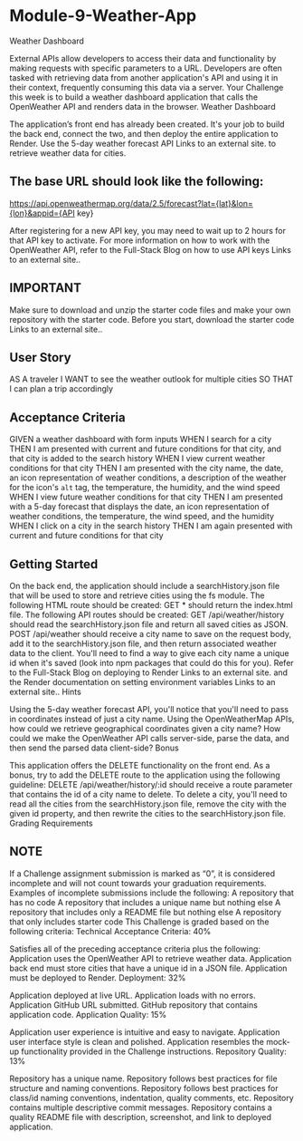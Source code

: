 # Module-9-Weather-App
 Weather Dashboard

External APIs allow developers to access their data and functionality by making requests with specific parameters to a URL. Developers are often tasked with retrieving data from another application's API and using it in their context, frequently consuming this data via a server.
Your Challenge this week is to build a weather dashboard application that calls the OpenWeather API and renders data in the browser.
Weather Dashboard

The application’s front end has already been created. It's your job to build the back end, connect the two, and then deploy the entire application to Render.
Use the 5-day weather forecast API Links to an external site. to retrieve weather data for cities.


## The base URL should look like the following:
https://api.openweathermap.org/data/2.5/forecast?lat={lat}&lon={lon}&appid={API key}



After registering for a new API key, you may need to wait up to 2 hours for that API key to activate.
For more information on how to work with the OpenWeather API, refer to the Full-Stack Blog on how to use API keys Links to an external site..

## IMPORTANT
Make sure to download and unzip the starter code files and make your own repository with the starter code.
Before you start, download the starter code Links to an external site..

## User Story

AS A traveler
I WANT to see the weather outlook for multiple cities
SO THAT I can plan a trip accordingly

## Acceptance Criteria

GIVEN a weather dashboard with form inputs
WHEN I search for a city
THEN I am presented with current and future conditions for that city, and that city is added to the search history
WHEN I view current weather conditions for that city
THEN I am presented with the city name, the date, an icon representation of weather conditions, a description of the weather for the icon's `alt` tag, the temperature, the humidity, and the wind speed
WHEN I view future weather conditions for that city
THEN I am presented with a 5-day forecast that displays the date, an icon representation of weather conditions, the temperature, the wind speed, and the humidity
WHEN I click on a city in the search history
THEN I am again presented with current and future conditions for that city

## Getting Started

On the back end, the application should include a searchHistory.json file that will be used to store and retrieve cities using the fs module.
The following HTML route should be created:
GET * should return the index.html file.
The following API routes should be created:
GET /api/weather/history should read the searchHistory.json file and return all saved cities as JSON.
POST /api/weather should receive a city name to save on the request body, add it to the searchHistory.json file, and then return associated weather data to the client. You'll need to find a way to give each city name a unique id when it's saved (look into npm packages that could do this for you).
Refer to the Full-Stack Blog on deploying to Render Links to an external site. and the Render documentation on setting environment variables Links to an external site..
Hints

Using the 5-day weather forecast API, you'll notice that you'll need to pass in coordinates instead of just a city name. Using the OpenWeatherMap APIs, how could we retrieve geographical coordinates given a city name?
How could we make the OpenWeather API calls server-side, parse the data, and then send the parsed data client-side?
Bonus

This application offers the DELETE functionality on the front end. As a bonus, try to add the DELETE route to the application using the following guideline:
DELETE /api/weather/history/:id should receive a route parameter that contains the id of a city name to delete. To delete a city, you'll need to read all the cities from the searchHistory.json file, remove the city with the given id property, and then rewrite the cities to the searchHistory.json file.
Grading Requirements

## NOTE
If a Challenge assignment submission is marked as “0”, it is considered incomplete and will not count towards your graduation requirements. Examples of incomplete submissions include the following:
A repository that has no code
A repository that includes a unique name but nothing else
A repository that includes only a README file but nothing else
A repository that only includes starter code
This Challenge is graded based on the following criteria:
Technical Acceptance Criteria: 40%

Satisfies all of the preceding acceptance criteria plus the following:
Application uses the OpenWeather API to retrieve weather data.
Application back end must store cities that have a unique id in a JSON file.
Application must be deployed to Render.
Deployment: 32%

Application deployed at live URL.
Application loads with no errors.
Application GitHub URL submitted.
GitHub repository that contains application code.
Application Quality: 15%

Application user experience is intuitive and easy to navigate.
Application user interface style is clean and polished.
Application resembles the mock-up functionality provided in the Challenge instructions.
Repository Quality: 13%

Repository has a unique name.
Repository follows best practices for file structure and naming conventions.
Repository follows best practices for class/id naming conventions, indentation, quality comments, etc.
Repository contains multiple descriptive commit messages.
Repository contains a quality README file with description, screenshot, and link to deployed application.


